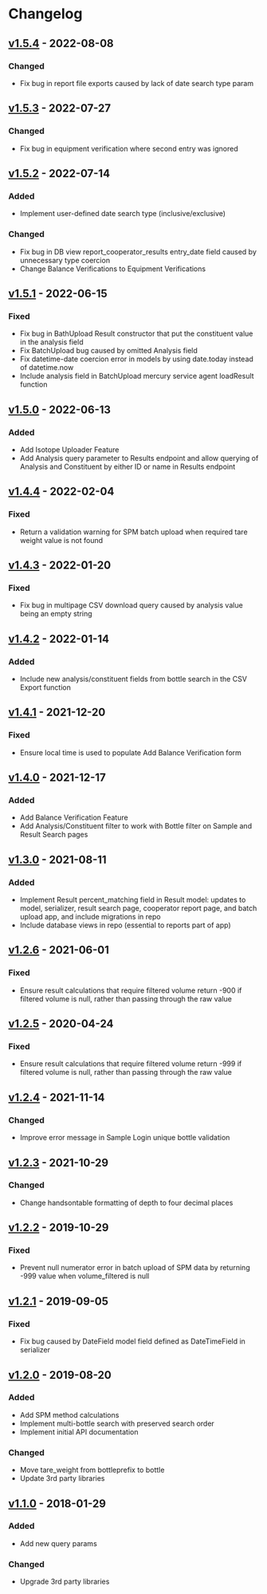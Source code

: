 # Changelog

## [v1.5.4](https://github.com/USGS-WiM/merlin_django/releases/tag/v1.5.4) - 2022-08-08

### Changed

- Fix bug in report file exports caused by lack of date search type param

## [v1.5.3](https://github.com/USGS-WiM/merlin_django/releases/tag/v1.5.3) - 2022-07-27

### Changed

- Fix bug in equipment verification where second entry was ignored

## [v1.5.2](https://github.com/USGS-WiM/merlin_django/releases/tag/v1.5.2) - 2022-07-14

### Added

- Implement user-defined date search type (inclusive/exclusive)

### Changed

- Fix bug in DB view report_cooperator_results entry_date field caused by unnecessary type coercion
- Change Balance Verifications to Equipment Verifications

## [v1.5.1](https://github.com/USGS-WiM/merlin_django/releases/tag/v1.5.1) - 2022-06-15

### Fixed

- Fix bug in BathUpload Result constructor that put the constituent value in the analysis field
- Fix BatchUpload bug caused by omitted Analysis field
- Fix datetime-date coercion error in models by using date.today instead of datetime.now
- Include analysis field in BatchUpload mercury service agent loadResult function

## [v1.5.0](https://github.com/USGS-WiM/merlin_django/releases/tag/v1.5.0) - 2022-06-13

### Added

- Add Isotope Uploader Feature
- Add Analysis query parameter to Results endpoint and allow querying of Analysis and Constituent by either ID or name in Results endpoint

## [v1.4.4](https://github.com/USGS-WiM/merlin_django/releases/tag/v1.4.4) - 2022-02-04

### Fixed

- Return a validation warning for SPM batch upload when required tare weight value is not found

## [v1.4.3](https://github.com/USGS-WiM/merlin_django/releases/tag/v1.4.3) - 2022-01-20

### Fixed

- Fix bug in multipage CSV download query caused by analysis value being an empty string

## [v1.4.2](https://github.com/USGS-WiM/merlin_django/releases/tag/v1.4.2) - 2022-01-14

### Added

- Include new analysis/constituent fields from bottle search in the CSV Export function

## [v1.4.1](https://github.com/USGS-WiM/merlin_django/releases/tag/v1.4.1) - 2021-12-20

### Fixed

- Ensure local time is used to populate Add Balance Verification form

## [v1.4.0](https://github.com/USGS-WiM/merlin_django/releases/tag/v1.4.0) - 2021-12-17

### Added

- Add Balance Verification Feature
- Add Analysis/Constituent filter to work with Bottle filter on Sample and Result Search pages

## [v1.3.0](https://github.com/USGS-WiM/merlin_django/releases/tag/v1.3.0) - 2021-08-11

### Added

- Implement Result percent_matching field in Result model: updates to model, serializer, result search page, cooperator report page, and batch upload app, and include migrations in repo
- Include database views in repo (essential to reports part of app)

## [v1.2.6](https://github.com/USGS-WiM/merlin_django/releases/tag/v1.2.6) - 2021-06-01

### Fixed

- Ensure result calculations that require filtered volume return -900 if filtered volume is null, rather than passing through the raw value

## [v1.2.5](https://github.com/USGS-WiM/merlin_django/releases/tag/v1.2.5) - 2020-04-24

### Fixed

- Ensure result calculations that require filtered volume return -999 if filtered volume is null, rather than passing through the raw value

## [v1.2.4](https://github.com/USGS-WiM/merlin_django/releases/tag/v1.2.4) - 2021-11-14

### Changed

- Improve error message in Sample Login unique bottle validation

## [v1.2.3](https://github.com/USGS-WiM/merlin_django/releases/tag/v1.2.3) - 2021-10-29

### Changed

- Change handsontable formatting of depth to four decimal places

## [v1.2.2](https://github.com/USGS-WiM/merlin_django/releases/tag/v1.2.2) - 2019-10-29

### Fixed

- Prevent null numerator error in batch upload of SPM data by returning -999 value when volume_filtered is null

## [v1.2.1](https://github.com/USGS-WiM/merlin_django/releases/tag/v1.2.1) - 2019-09-05

### Fixed

- Fix bug caused by DateField model field defined as DateTimeField in serializer

## [v1.2.0](https://github.com/USGS-WiM/merlin_django/releases/tag/v1.2) - 2019-08-20

### Added

- Add SPM method calculations
- Implement multi-bottle search with preserved search order
- Implement initial API documentation

### Changed  

- Move tare_weight from bottleprefix to bottle
- Update 3rd party libraries

## [v1.1.0](https://github.com/USGS-WiM/merlin_django/releases/tag/v1.1) - 2018-01-29

### Added

- Add new query params

### Changed  

- Upgrade 3rd party libraries
